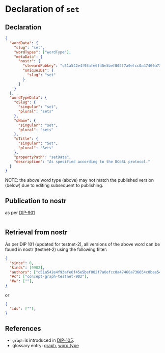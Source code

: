 # Declaration of `set`

## Declaration

```json
{
  "wordData": {
    "slug": "set",
    "wordTypes": ["wordType"],
    "metaData": {
      "nostr": {
        "stewardPubkey": "c51a542e4f93afe6f45e5bef002f7a0efcc0a47460a736654c0bee5402c482fa",
        "uniqueIDs": {
          "slug": "set"
        }
      }
    }
  },
  "wordTypeData": {
    "oSlug": {
      "singular": "set",
      "plural": "sets"
    },
    "oName": {
      "singular": "set",
      "plural": "sets"
    },
    "oTitle": {
      "singular": "Set",
      "plural": "Sets"
    },
    "propertyPath": "setData",
    "description": "As specified according to the DCoSL protocol."
  }
}
```

NOTE: the above word type (above) may not match the published version (below) due to editing subsequent to publishing.

## Publication to nostr

as per [DIP-901](../../networking/nostr/901.md)

```json
```

## Retrieval from nostr

As per DIP 101 (updated for testnet-2), all versions of the above word can be found in nostr (testnet-2) using the following filter:

```json
{
  "since": 0,
  "kinds": [9902],
  "authors": ["c51a542e4f93afe6f45e5bef002f7a0efcc0a47460a736654c0bee5402c482fa"],
  "#c": ["concept-graph-testnet-902"],
  "#w": [""],
}
```

or

```json
{
  "ids": [""],
}
```

## References

- `graph` is introduced in [DIP-105](../105.md).
- glossary entry: [graph](../../../glossary/graph.md), [word type](../../../glossary/wordType.md)

